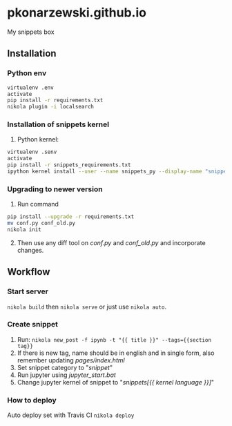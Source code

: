 # pkonarzewski.github.io

My snippets box

## Installation

### Python env

```bash
virtualenv .env
activate
pip install -r requirements.txt
nikola plugin -i localsearch
```

### Installation of snippets kernel

1. Python kernel:

```bash
virtualenv .senv
activate
pip install -r snippets_requirements.txt
ipython kernel install --user --name snippets_py --display-name "snippets[py]"
```

### Upgrading to newer version

1. Run command

```bash
pip install --upgrade -r requirements.txt
mv conf.py conf_old.py
nikola init
```

2. Then use any diff tool on *conf.py* and *conf_old.py* and incorporate changes.

## Workflow

### Start server

`nikola build` then `nikola serve` or just use `nikola auto`.

### Create snippet

1. Run: `nikola new_post -f ipynb -t "{{ title }}" --tags={{section tag}}`
1. If there is new tag, name should be in english and in single form, also remember updating *pages/index.html*
1. Set snippet category to "*snippet*"
1. Run jupyter using *jupyter_start.bat*
1. Change jupyter kernel of snippet to "*snippets[{{ kernel language }}]*"

### How to deploy

Auto deploy set with Travis CI
`nikola deploy`
